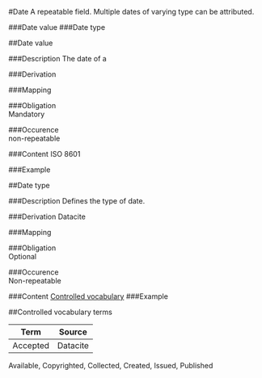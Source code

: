 #Date
A repeatable field. Multiple dates of varying type can be attributed.

###Date value
###Date type


##Date value  

###Description
The date of a

###Derivation


###Mapping
 

###Obligation	
Mandatory

###Occurence	
non-repeatable

###Content 
ISO 8601

###Example


##Date type

###Description
Defines the type of date. 

###Derivation
Datacite

###Mapping
 

###Obligation	
Optional 

###Occurence	
Non-repeatable

###Content 
[Controlled vocabulary](#controlled-vocabulary-terms)
###Example

##Controlled vocabulary terms

Term|Source
----|------
Accepted | Datacite
Available,
Copyrighted,
Collected,
Created,
Issued,
Published
